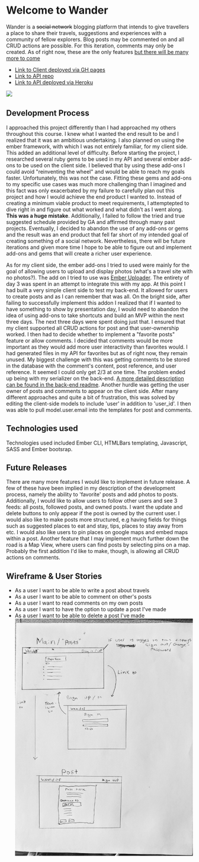 # Welcome to Wander

Wander is a ~~social network~~ blogging platform that intends to give travellers a place to share their travels, suggestions and experiences with a community of fellow explorers. Blog posts may be commented on and all CRUD actions are possible. For this iteration, comments may only be created.  As of right now, these are the only features [but there will be many more to come](#future-releases)

- [Link to Client deployed via GH pages](https://mattgoldman93.github.io/wander-app-client/#/posts)
- [Link to API repo](https://github.com/Mattgoldman93/wander-app-api)
- [Link to API deployed via Heroku](https://dreadful-citadel-51922.herokuapp.com/)

![](wanderSS.png)
## Development Process
  I approached this project differently than I had approached my others throughout this course. I knew what I wanted the end result to be and I realized that it was an ambitious undertaking. I also planned on using the ember framework, with which I was not entirely familiar, for my client side. This added an additional level of difficulty. Before starting the project, I researched several ruby gems to be used in my API and several ember add-ons to be used on the client side. I believed that by using these add-ons I could avoid "reinventing the wheel" and would be able to reach my goals faster. Unfortunately, this was not the case. Fitting these gems and add-ons to my specific use cases was much more challenging than I imagined and this fact was only exacerbated by my failure to carefully plan out this project and how I would achieve the end product I wanted to. Instead of creating a minimum viable product to meet requirements, I attemptepted to dive right in and figure out what worked and what didn't as I went along. **This was a huge mistake**. Additionally, I failed to follow the tried and true suggested schedule provided by GA and affirmed through many past projects. Eventually, I decided to abandon the use of any add-ons or gems and the result was an end product that fell far short of my intended goal of creating something of a social network. Nevertheless, there will be future iterations and given more time I hope to be able to figure out and implement add-ons and gems that will create a richer user experience.

  As for my client side, the ember add-ons I tried to used were mainly for the goal of allowing users to upload and display photos (what's a travel site with no photos?). The add on I tried to use was [Ember Uploader](https://github.com/benefitcloud/ember-uploader). The entirety of day 3 was spent in an attempt to integrate this with my app. At this point I had built a very simple client side to test my back-end. It allowed for users to create posts and as I can remember that was all. On the bright side, after failing to successfully implement this addon I realized that if I wanted to have something to show by presentation day, I would need to abandon the idea of using add-ons to take shortcuts and build an MVP within the next three days.
  The next three days were spent doing just that. I ensured that my client supported all CRUD actions for post and that user-ownership worked. I then had to decide whether to implement a "favorite posts" feature or allow comments. I decided that comments would be more important as they would add more user interactivity than favorites would. I had generated files in my API for favorites but as of right now, they remain unused.
  My biggest challenge with this was getting comments to be stored in the database with the comment's content, post reference, and user reference. It seemed I could only get 2/3 at one time. The problem ended up being with my serializer on the back-end. [A more detailed description can be found in the back-end readme](https://github.com/Mattgoldman93/wander-app-api). Another hurdle was getting the user owner of posts and comments to appear on the client side. After many different approaches and quite a bit of frustration, this was solved by editing the client-side models to include 'user' in addition to 'user_id'. I then was able to pull model.user.email into the templates for post and comments.
  ## Technologies used
  Technologies used included Ember CLI, HTMLBars templating, Javascript, SASS and Ember bootsrap.

  ## Future Releases
  There are many more features I would like to implement in future release. A few of these have been implied in my description of the development process, namely the ability to 'favorite' posts and add photos to posts. Additionally, I would like to allow users to follow other users and see 3 feeds: all posts, followed posts, and owned posts. I want the update and delete buttons to only appear if the post is owned by the current user. I would also like to make posts more structured, e.g having fields for things such as suggested places to eat and stay, tips, places to stay away from etc. I would also like users to pin places on google maps and embed maps within a post. Another feature that I may implement much further down the road is a Map View, where users can find posts by selecting pins on a map. Probably the first addition I'd like to make, though, is allowing all CRUD actions on comments.
  ## Wireframe & User Stories
   - As a user I want to be able to write a post about travels
   - As a user I want to be able to comment on other's posts
   - As a user I want to read comments on my own posts
   - As a user I want to have the option to update a post I've made
   - As a user I want to be able to delete a post I've made
   ![Wireframe:](IMG_20171112_124706.jpg)
